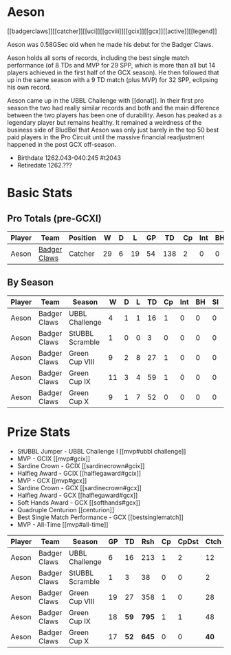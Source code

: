 # Aeson

[[badgerclaws]][[catcher]][[uci]][[gcviii]][[gcix]][[gcx]][[active]][[legend]]

Aeson was 0.58GSec old when he made his debut for the Badger Claws.

Aeson holds all sorts of records, including the best single match performance (of 8 TDs and MVP for 29 SPP, which is more than all but 14 players achieved in the first half of the GCX season). He then followed that up in the same season with a 9 TD match (plus MVP) for 32 SPP, eclipsing his own record.

Aeson came up in the UBBL Challenge with [[donat]]. In their first pro season the two had really similar records and both and the main difference between the two players has been one of durability. Aeson has peaked as a legendary player but remains healthy. It remained a weirdness of the business side of BludBol that Aeson was only just barely in the top 50 best paid players in the Pro Circuit until the massive financial readjustment happened in the post GCX off-season.

* Birthdate 1262.043-040:245 #t2043
* Retiredate 1262.???

# Basic Stats

## Pro Totals (pre-GCXI)

| Player           | Team        | Position      | W  | D | L | GP   | TD   | Cp | Int | BH   | SI   | Ki   | MVP  | SPP  |
|------------------|-------------|---------------|----|---|---|------|------|----|-----|------|------|------|------|------|
| Aeson  | [Badger Claws](../teams/badgerclaws) | Catcher |   29 |    6 |   19 |   54 |  138 |    2 |    0 |    0 |    0 |    0 |    9 |  461 |

## By Season

| Player | Team         | Season          | W  | D | L | TD   | Cp   | Int | BH   | SI   | Ki   | MVP  | SPP  |
|--------|--------------|-----------------|----|---|---|------|------|-----|------|------|------|------|------|
| Aeson  | Badger Claws | UBBL Challenge  |    4 |    1 |    1 |   16 |    1 |      0 |    0 |    0 |    0 |    1 |   54 |
| Aeson  | Badger Claws | StUBBL Scramble |    1 |    0 |    0 |    3 |    0 |      0 |    0 |    0 |    0 |    0 |    9 |
| Aeson  | Badger Claws | Green Cup VIII  |    9 |    2 |    8 |   27 |    1 |      0 |    0 |    0 |    0 |    1 |   87 |
| Aeson  | Badger Claws | Green Cup IX    |   11 |    3 |    4 |   59 |    1 |      0 |    0 |    0 |    0 |    5 |  203 |
| Aeson  | Badger Claws | Green Cup X     |    9 |    1 |    7 |   52 |    0 |      0 |    0 |    0 |    0 |    3 |  171 |

# Prize Stats

* StUBBL Jumper - UBBL Challenge I [[mvp#ubbl challenge]]
* MVP - GCIX [[mvp#gcix]]
* Sardine Crown - GCIX [[sardinecrown#gcix]]
* Halfleg Award - GCIX [[halflegaward#gcix]]
* MVP - GCX [[mvp#gcx]]
* Sardine Crown - GCX [[sardinecrown#gcx]]
* Halfleg Award - GCX [[halflegaward#gcx]]
* Soft Hands Award - GCX [[softhands#gcx]]
* Quadruple Centurion [[centurion]]
* Best Single Match Performance - GCX [[bestsinglematch]]
* MVP - All-Time [[mvp#all-time]]

| Player | Team         | Season          | GP | TD  | Rsh | Cp   | CpDst | Ctch | Int | Cas  | Blk | Sck | MVP | SPP  |
|--------|--------------|-----------------|----|-----|-----|------|-------|------|-----|------|-----|-----|-----|------|
| Aeson  | Badger Claws | UBBL Challenge  |     6 |   16 |  213 |    1 |        2 |     12 |     0 |    0 |      1 |     0 |    1 |   **54** |
| Aeson  | Badger Claws | StUBBL Scramble |     1 |    3 |   38 |    0 |        0 |      2 |     0 |    0 |      0 |     0 |    0 |    9 |
| Aeson  | Badger Claws | Green Cup VIII  |    19 |   27 |  358 |    1 |        0 |     28 |     0 |    0 |      2 |     0 |    1 |   87 |
| Aeson  | Badger Claws | Green Cup IX    |    18 |   **59** |  **795** |    1 |        1 |     48 |     0 |    0 |      1 |     0 |    5 |  **203** |
| Aeson  | Badger Claws | Green Cup X     |    17 |   **52** |  **645** |    0 |        0 |     **40** |     0 |    0 |      0 |     0 |    3 |  **171** |
